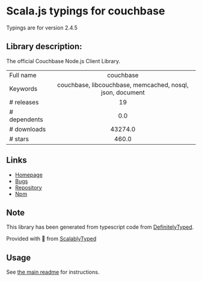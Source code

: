 
# Scala.js typings for couchbase

Typings are for version 2.4.5

## Library description:
The official Couchbase Node.js Client Library.

|                    |                 |
| ------------------ | :-------------: |
| Full name          | couchbase |
| Keywords           | couchbase, libcouchbase, memcached, nosql, json, document |
| # releases         | 19 |
| # dependents       | 0.0 |
| # downloads        | 43274.0 |
| # stars            | 460.0 |

## Links
- [Homepage](http://www.couchbase.com/communities/nodejs)
- [Bugs](http://www.couchbase.com/issues/browse/JSCBC)
- [Repository](https://github.com/couchbase/couchnode)
- [Npm](https://www.npmjs.com/package/couchbase)
    


## Note
This library has been generated from typescript code from [DefinitelyTyped](https://definitelytyped.org).

Provided with :purple_heart: from [ScalablyTyped](https://github.com/oyvindberg/ScalablyTyped)

## Usage
See [the main readme](../../readme.md) for instructions.



